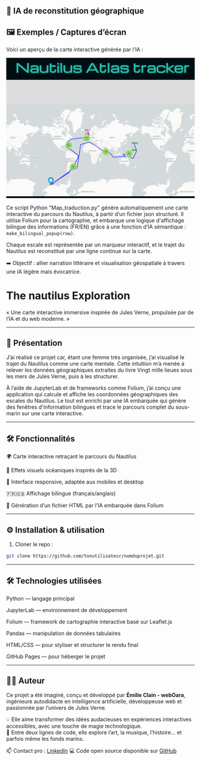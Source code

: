 ## 🧭 IA de reconstitution géographique

## 🖼️ Exemples / Captures d’écran

Voici un aperçu de la carte interactive générée par l’IA :

![Carte interactive du Nautilus](img/Ztracker.png)

Ce script Python "Map_traduction.py" génère automatiquement une carte interactive du parcours du Nautilus, à partir d’un fichier json structuré. Il utilise Folium pour la cartographie, et embarque une logique d'affichage bilingue des informations (FR/EN) grâce à une fonction d’IA sémantique : `make_bilingual_popup(row)`.

Chaque escale est représentée par un marqueur interactif, et le trajet du Nautilus est reconstitué par une ligne continue sur la carte.

➡️ Objectif : allier narration littéraire et visualisation géospatiale à travers une IA légère mais évocatrice.

# The nautilus Exploration

« Une carte interactive immersive inspirée de Jules Verne, propulsée par de l’IA et du web moderne. »

---

## 🚀 Présentation

J’ai réalisé ce projet car, étant une femme très organisée, j’ai visualisé le trajet du Nautilus comme une carte mentale. Cette intuition m’a menée à relever les données géographiques extraites du livre Vingt mille lieues sous les mers de Jules Verne, puis à les structurer.

À l’aide de JupyterLab et de frameworks comme Folium, j’ai conçu une application qui calcule et affiche les coordonnées géographiques des escales du Nautilus. Le tout est enrichi par une IA embarquée qui génère des fenêtres d'information bilingues et trace le parcours complet du sous-marin sur une carte interactive.

---

## 🛠️ Fonctionnalités

🌍 Carte interactive retraçant le parcours du Nautilus

🌊 Effets visuels océaniques inspirés de la 3D

📱 Interface responsive, adaptée aux mobiles et desktop

🇫🇷🇬🇧 Affichage bilingue (français/anglais)

🧠 Génération d’un fichier HTML par l’IA embarquée dans Folium

---

## ⚙️ Installation & utilisation

1. Cloner le repo :

```bash
git clone https://github.com/tonutilisateur/nomduprojet.git

```

---

## 🛠️ Technologies utilisées

Python — langage principal

JupyterLab — environnement de développement

Folium — framework de cartographie interactive basé sur Leaflet.js

Pandas — manipulation de données tabulaires

HTML/CSS — pour styliser et structurer le rendu final

GitHub Pages — pour héberger le projet

---

## 👩‍💻 Auteur

Ce projet a été imaginé, conçu et développé par **Émilie Clain - webOara**, ingénieure autodidacte en intelligence artificielle, développeuse web et passionnée par l’univers de Jules Verne.

💡 Elle aime transformer des idées audacieuses en expériences interactives accessibles, avec une touche de magie technologique.  
🎨 Entre deux lignes de code, elle explore l’art, la musique, l’histoire… et parfois même les fonds marins.

📫 Contact pro : [LinkedIn](www.linkedin.com/in/emilieclain)
💻 Code open source disponible sur [GitHub](https://github.com/mimiecmoua/nautilus-map)
